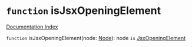 # `function` isJsxOpeningElement

[Documentation Index](../README.md)

`function` isJsxOpeningElement(node: [Node](../interface.Node/README.md)): node `is` [JsxOpeningElement](../interface.JsxOpeningElement/README.md)

